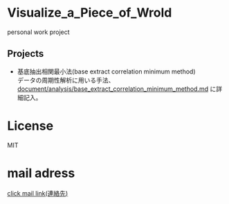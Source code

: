 # Visualize_a_Piece_of_Wrold
personal work project
## Projects
- 基底抽出相関最小法(base extract correlation minimum method)  
  データの周期性解析に用いる手法、[document/analysis/base_extract_correlation_minimum_method.md](document/analysis/base_extract_correlation_minimum_method.md) に詳細記入。 

# License
MIT

# mail adress
[click mail link(連絡先)](<mailto:yasuhara.wataru.personal.work@gmail.com>)
